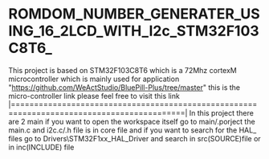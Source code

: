 # ROMDOM_NUMBER_GENERATER_USING_16_2LCD_WITH_I2c_STM32F103C8T6_
This project is based on STM32F103C8T6 which is a 72Mhz cortexM microcontroller which is mainly used for application  "https://github.com/WeActStudio/BluePill-Plus/tree/master" this is the micro-controller link please feel free to visit this link 
|===========================================================================================|
In this project there are 2 main if you want to open the workspace itself go to main/.porject the main.c and i2c.c/.h file is in core file and if you want to search for the HAL_ files go to Drivers\STM32F1xx_HAL_Driver and search in src(SOURCE)file or in inc(INCLUDE) file
